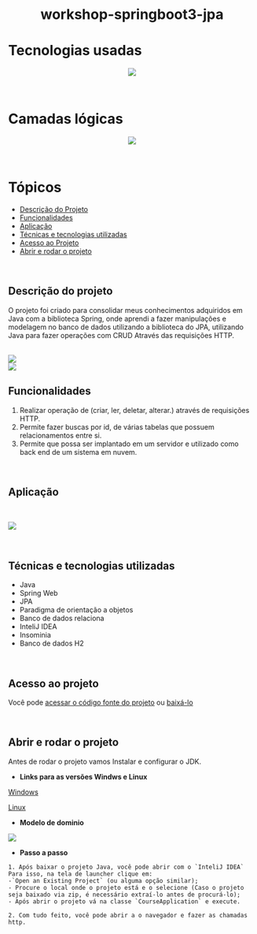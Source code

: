 <h1 align="center" style="font-weight:bold">workshop-springboot3-jpa</h1>

# **Tecnologias usadas**

<p align="center">
<img src="https://i.imgur.com/w8IXd6s.jpeg">
</p>

<br>

# **Camadas lógicas**

<p align="center">
<img src="https://i.imgur.com/8jUhlnf.jpeg">
</p>

<br>

# **Tópicos**

* [Descrição do Projeto](#descrição-do-projeto)
* [Funcionalidades](#funcionalidades)
* [Aplicação](#aplicação)
* [Técnicas e tecnologias utilizadas](#técnicas-e-tecnologias-utilizadas)
* [Acesso ao Projeto](#acesso-ao-projeto)
* [Abrir e rodar o projeto](#abrir-e-rodar-o-projeto)

<br>

## **Descrição do projeto**
<p>O projeto foi criado para consolidar meus conhecimentos adquiridos em Java com a biblioteca Spring, onde aprendi a fazer manipulações e modelagem no banco de dados utilizando a biblioteca do JPA, utilizando Java para fazer operações com CRUD Através das requisições HTTP.</p>
<br>
<img src="https://i.imgur.com/e3xuvHh.gif">
<br>
<img src="https://i.imgur.com/kP1AJsb.jpeg">

<br>

## **Funcionalidades**

1. Realizar operação de (criar, ler, deletar, alterar.) através de requisições HTTP.
2. Permite fazer buscas por id, de várias tabelas que possuem relacionamentos entre si.
3. Permite que possa ser implantado em um servidor e utilizado como back end de um sistema em nuvem.

<br>

## **Aplicação**
<br>

![](https://i.imgur.com/sCZZ64X.gif)

<br>

## **Técnicas e tecnologias utilizadas**
- Java
- Spring Web
- JPA
- Paradigma de orientação a objetos
- Banco de dados relaciona
- InteliJ IDEA
- Insominia
- Banco de dados H2

<br>

## **Acesso ao projeto**
Você pode <a href="https://github.com/vitorozorio/workshop-springboot3-jpa">acessar o código fonte do projeto</a> ou <a href="https://github.com/vitorozorio/workshop-springboot3-jpa/archive/refs/heads/main.zip">baixá-lo</a>

<br>

## **Abrir e rodar o projeto**
Antes de rodar o projeto vamos Instalar e configurar o JDK.

- **Links para as versões Windws e Linux**

<a href="https://download.oracle.com/java/17/archive/jdk-17.0.11_windows-x64_bin.exe">Windows</a>

<a href="https://download.oracle.com/java/17/archive/jdk-17.0.11_linux-x64_bin.deb">Linux</a>


- **Modelo de dominio**

<img src="https://i.imgur.com/c3DAi44.jpeg">

<br>

- **Passo a passo**

```
1. Após baixar o projeto Java, você pode abrir com o `InteliJ IDEA` Para isso, na tela de launcher clique em:
-`Open an Existing Project` (ou alguma opção similar);
- Procure o local onde o projeto está e o selecione (Caso o projeto seja baixado via zip, é necessário extraí-lo antes de procurá-lo);
- Após abrir o projeto vá na classe `CourseApplication` e execute.

2. Com tudo feito, você pode abrir a o navegador e fazer as chamadas http.

```
